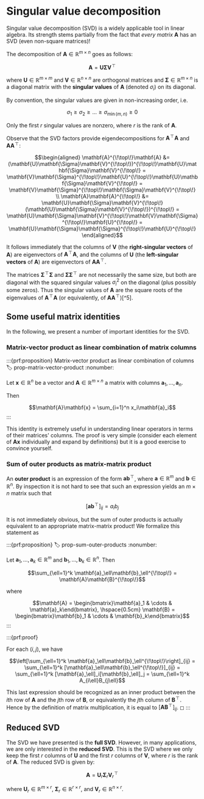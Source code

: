 # Singular value decomposition

Singular value decomposition (SVD) is a widely applicable tool in linear
algebra. Its strength stems partially from the fact that *every matrix*
$\mathbf{A}$ has an SVD (even non-square
matrices)!


The decomposition of $\mathbf{A}\in \mathbb{R}^{m \times n}$ goes as follows:

$$\mathbf{A} = \mathbf{U}\mathbf{\Sigma}\mathbf{V}^{\!\top\!}$$

where
$\mathbf{U} \in \mathbb{R}^{m \times m}$ and
$\mathbf{V} \in \mathbb{R}^{n \times n}$ are orthogonal matrices and
$\mathbf{\Sigma} \in \mathbb{R}^{m \times n}$ is a diagonal matrix with
the **singular values** of $\mathbf{A}$ (denoted $\sigma_i$) on its
diagonal.

By convention, the singular values are given in non-increasing order,
i.e.

$$\sigma_1 \geq \sigma_2 \geq \dots \geq \sigma_{\min(m,n)} \geq 0$$

Only the first $r$ singular values are nonzero, where $r$ is the rank of
$\mathbf{A}$.

Observe that the SVD factors provide eigendecompositions for
$\mathbf{A}^{\!\top\!}\mathbf{A}$ and $\mathbf{A}\mathbf{A}^{\!\top\!}$:

$$\begin{aligned}
\mathbf{A}^{\!\top\!}\mathbf{A} &= (\mathbf{U}\mathbf{\Sigma}\mathbf{V}^{\!\top\!})^{\!\top\!}\mathbf{U}\mathbf{\Sigma}\mathbf{V}^{\!\top\!} = \mathbf{V}\mathbf{\Sigma}^{\!\top\!}\mathbf{U}^{\!\top\!}\mathbf{U}\mathbf{\Sigma}\mathbf{V}^{\!\top\!} = \mathbf{V}\mathbf{\Sigma}^{\!\top\!}\mathbf{\Sigma}\mathbf{V}^{\!\top\!} \\
\mathbf{A}\mathbf{A}^{\!\top\!} &= \mathbf{U}\mathbf{\Sigma}\mathbf{V}^{\!\top\!}(\mathbf{U}\mathbf{\Sigma}\mathbf{V}^{\!\top\!})^{\!\top\!} = \mathbf{U}\mathbf{\Sigma}\mathbf{V}^{\!\top\!}\mathbf{V}\mathbf{\Sigma}^{\!\top\!}\mathbf{U}^{\!\top\!} = \mathbf{U}\mathbf{\Sigma}\mathbf{\Sigma}^{\!\top\!}\mathbf{U}^{\!\top\!}
\end{aligned}$$

It follows immediately that the columns of $\mathbf{V}$
(the **right-singular vectors** of $\mathbf{A}$) are eigenvectors of
$\mathbf{A}^{\!\top\!}\mathbf{A}$, and the columns of $\mathbf{U}$ (the
**left-singular vectors** of $\mathbf{A}$) are eigenvectors of
$\mathbf{A}\mathbf{A}^{\!\top\!}$.

The matrices $\mathbf{\Sigma}^{\!\top\!}\mathbf{\Sigma}$ and
$\mathbf{\Sigma}\mathbf{\Sigma}^{\!\top\!}$ are not necessarily the same
size, but both are diagonal with the squared singular values
$\sigma_i^2$ on the diagonal (plus possibly some zeros). Thus the
singular values of $\mathbf{A}$ are the square roots of the eigenvalues
of $\mathbf{A}^{\!\top\!}\mathbf{A}$ (or equivalently, of
$\mathbf{A}\mathbf{A}^{\!\top\!}$)[^5].

## Some useful matrix identities

In the following, we present a number of important identities for the SVD.

### Matrix-vector product as linear combination of matrix columns

:::{prf:proposition} Matrix-vector product as linear combination of columns
:label: prop-matrix-vector-product
:nonumber:

Let $\mathbf{x} \in \mathbb{R}^n$ be a vector and
$\mathbf{A} \in \mathbb{R}^{m \times n}$ a matrix with columns
$\mathbf{a}_1, \dots, \mathbf{a}_n$. 

Then

$$\mathbf{A}\mathbf{x} = \sum_{i=1}^n x_i\mathbf{a}_i$$
:::

This identity is extremely useful in understanding linear operators in
terms of their matrices' columns. 
The proof is very simple (consider
each element of $\mathbf{A}\mathbf{x}$ individually and expand by
definitions) but it is a good exercise to convince yourself.

### Sum of outer products as matrix-matrix product

An **outer product** is an expression of the form
$\mathbf{a}\mathbf{b}^{\!\top\!}$, where $\mathbf{a} \in \mathbb{R}^m$
and $\mathbf{b} \in \mathbb{R}^n$. By inspection it is not hard to see
that such an expression yields an $m \times n$ matrix such that

$$[\mathbf{a}\mathbf{b}^{\!\top\!}]_{ij} = a_ib_j$$

It is not
immediately obvious, but the sum of outer products is actually
equivalent to an appropriate matrix-matrix product! We formalize this
statement as

:::{prf:proposition}
:label: prop-sum-outer-products
:nonumber:

Let $\mathbf{a}_1, \dots, \mathbf{a}_k \in \mathbb{R}^m$ and
$\mathbf{b}_1, \dots, \mathbf{b}_k \in \mathbb{R}^n$. Then

$$\sum_{\ell=1}^k \mathbf{a}_\ell\mathbf{b}_\ell^{\!\top\!} = \mathbf{A}\mathbf{B}^{\!\top\!}$$

where

$$\mathbf{A} = \begin{bmatrix}\mathbf{a}_1 & \cdots & \mathbf{a}_k\end{bmatrix}, \hspace{0.5cm} \mathbf{B} = \begin{bmatrix}\mathbf{b}_1 & \cdots & \mathbf{b}_k\end{bmatrix}$$
:::

:::{prf:proof}

For each $(i,j)$, we have

$$\left[\sum_{\ell=1}^k \mathbf{a}_\ell\mathbf{b}_\ell^{\!\top\!}\right]_{ij} = \sum_{\ell=1}^k [\mathbf{a}_\ell\mathbf{b}_\ell^{\!\top\!}]_{ij} = \sum_{\ell=1}^k [\mathbf{a}_\ell]_i[\mathbf{b}_\ell]_j = \sum_{\ell=1}^k A_{i\ell}B_{j\ell}$$

This last expression should be recognized as an inner product between
the $i$th row of $\mathbf{A}$ and the $j$th row of $\mathbf{B}$, or
equivalently the $j$th column of $\mathbf{B}^{\!\top\!}$. Hence by the
definition of matrix multiplication, it is equal to
$[\mathbf{A}\mathbf{B}^{\!\top\!}]_{ij}$. ◻
:::

## Reduced SVD
The SVD we have presented is the **full SVD**. 
However, in many
applications, we are only interested in the **reduced SVD**. This is
the SVD where we only keep the first $r$ columns of $\mathbf{U}$ and
the first $r$ columns of $\mathbf{V}$, where $r$ is the rank of
$\mathbf{A}$. The reduced SVD is given by:

$$\mathbf{A} = \mathbf{U}_r\mathbf{\Sigma}_r\mathbf{V}_r^{\!\top\!}$$

where $\mathbf{U}_r \in \mathbb{R}^{m \times r}$, $\mathbf{\Sigma}_r \in \mathbb{R}^{r \times r}$, and $\mathbf{V}_r \in \mathbb{R}^{n \times r}$.

